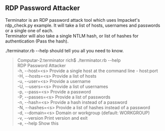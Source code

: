 ## RDP Password Attacker  
Terminator is an RDP password attack tool which uses Impacket's rdp_check.py example. It will take a list of hosts, usernames and passwords or a single one of each.  
Terminator will also take a single NTLM hash, or list of hashes for authentication (Pass the hash).

./terminator.rb --help should tell you all you need to know.  

> Computar-2:terminator rich$ ./terminator.rb --help  
    RDP Password Attacker  
  -h, --host=<s\>      Provide a single host at the command line - host:port  
  -H, --hosts=<s\>     Provide a list of hosts  
  -u, --user=<s\>      Provide a username  
  -U, --users=<s\>     Provide a list of usernames  
  -p, --pass=<s\>      Provide a password  
  -P, --passes=<s\>    Provide a list of passwords  
  -n, --hash=<s\>      Provide a hash instead of a password  
  -N, --hashes=<s\>    Provide a list of hashes instead of a password  
  -d, --domain=<s\>   Domain or workgroup (default: WORKGROUP)  
  -v, --version       Print version and exit  
  -e, --help          Show this  
